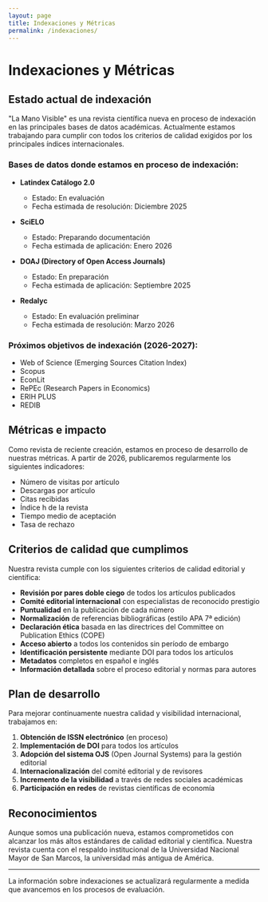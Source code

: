 ```yaml
---
layout: page
title: Indexaciones y Métricas
permalink: /indexaciones/
---
```


# Indexaciones y Métricas

## Estado actual de indexación

"La Mano Visible" es una revista científica nueva en proceso de indexación en las principales bases de datos académicas. Actualmente estamos trabajando para cumplir con todos los criterios de calidad exigidos por los principales índices internacionales.

### Bases de datos donde estamos en proceso de indexación:

- **Latindex Catálogo 2.0**
  - Estado: En evaluación
  - Fecha estimada de resolución: Diciembre 2025

- **SciELO**
  - Estado: Preparando documentación
  - Fecha estimada de aplicación: Enero 2026

- **DOAJ (Directory of Open Access Journals)**
  - Estado: En preparación
  - Fecha estimada de aplicación: Septiembre 2025

- **Redalyc**
  - Estado: En evaluación preliminar
  - Fecha estimada de resolución: Marzo 2026

### Próximos objetivos de indexación (2026-2027):

- Web of Science (Emerging Sources Citation Index)
- Scopus
- EconLit
- RePEc (Research Papers in Economics)
- ERIH PLUS
- REDIB

## Métricas e impacto

Como revista de reciente creación, estamos en proceso de desarrollo de nuestras métricas. A partir de 2026, publicaremos regularmente los siguientes indicadores:

- Número de visitas por artículo
- Descargas por artículo
- Citas recibidas
- Índice h de la revista
- Tiempo medio de aceptación
- Tasa de rechazo

## Criterios de calidad que cumplimos

Nuestra revista cumple con los siguientes criterios de calidad editorial y científica:

- **Revisión por pares doble ciego** de todos los artículos publicados
- **Comité editorial internacional** con especialistas de reconocido prestigio
- **Puntualidad** en la publicación de cada número
- **Normalización** de referencias bibliográficas (estilo APA 7ª edición)
- **Declaración ética** basada en las directrices del Committee on Publication Ethics (COPE)
- **Acceso abierto** a todos los contenidos sin período de embargo
- **Identificación persistente** mediante DOI para todos los artículos
- **Metadatos** completos en español e inglés
- **Información detallada** sobre el proceso editorial y normas para autores

## Plan de desarrollo

Para mejorar continuamente nuestra calidad y visibilidad internacional, trabajamos en:

1. **Obtención de ISSN electrónico** (en proceso)
2. **Implementación de DOI** para todos los artículos
3. **Adopción del sistema OJS** (Open Journal Systems) para la gestión editorial
4. **Internacionalización** del comité editorial y de revisores
5. **Incremento de la visibilidad** a través de redes sociales académicas
6. **Participación en redes** de revistas científicas de economía

## Reconocimientos

Aunque somos una publicación nueva, estamos comprometidos con alcanzar los más altos estándares de calidad editorial y científica. Nuestra revista cuenta con el respaldo institucional de la Universidad Nacional Mayor de San Marcos, la universidad más antigua de América.

---

La información sobre indexaciones se actualizará regularmente a medida que avancemos en los procesos de evaluación.